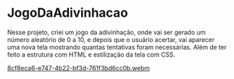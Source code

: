 # JogoDaAdivinhacao
Nesse projeto, criei um jogo da adivinhação, onde vai ser gerado um número aleatório de 0 a 10, e depois que o usuário acertar, vai aparecer uma nova tela mostrando quantas tentativas foram necessárias. Além de ter feito a estrutura com HTML e estilização da tela com CSS. 

[8cf8eca6-e747-4b22-bf3d-761f3bd6cc0b.webm](https://user-images.githubusercontent.com/108637829/227070078-ab35854a-d492-485f-b7f1-7d82669b4a30.webm)

